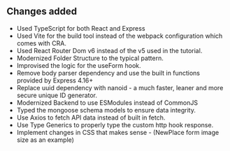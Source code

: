 ## Changes added

- Used TypeScript for both React and Express
- Used Vite for the build tool instead of the webpack configuration which comes with CRA.
- Used React Router Dom v6 instead of the v5 used in the tutorial.
- Modernized Folder Structure to the typical pattern.
- Improvised the logic for the useForm hook.
- Remove body parser dependency and use the built in functions provided by Express 4.16+
- Replace uuid dependency with nanoid - a much faster, leaner and more secure unique ID generator.
- Modernized Backend to use ESModules instead of CommonJS
- Typed the mongoose schema models to ensure data integrity.
- Use Axios to fetch API data instead of built in fetch.
- Use Type Generics to properly type the custom http hook response.
- Implement changes in CSS that makes sense - (NewPlace form image size as an example)
